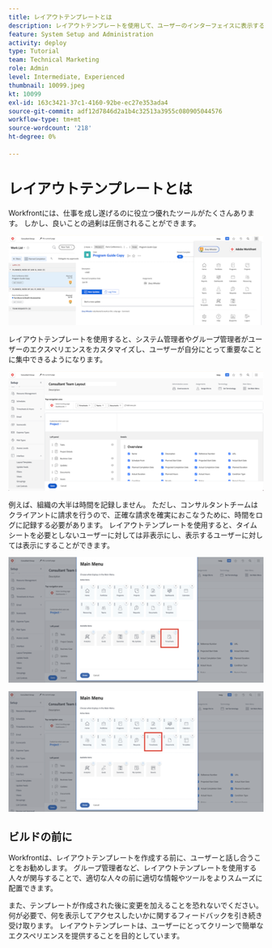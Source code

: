 ```yaml
---
title: レイアウトテンプレートとは
description: レイアウトテンプレートを使用して、ユーザーのインターフェイスに表示する内容をカスタマイズする方法を説明します。
feature: System Setup and Administration
activity: deploy
type: Tutorial
team: Technical Marketing
role: Admin
level: Intermediate, Experienced
thumbnail: 10099.jpeg
kt: 10099
exl-id: 163c3421-37c1-4160-92be-ec27e353ada4
source-git-commit: adf12d7846d2a1b4c32513a3955c080905044576
workflow-type: tm+mt
source-wordcount: '218'
ht-degree: 0%

---
```


# レイアウトテンプレートとは

Workfrontには、仕事を成し遂げるのに役立つ優れたツールがたくさんあります。 しかし、良いことの過剰は圧倒されることができます。

![ホームおよびメインメニュー](assets/what-are-layout-templates-01.png)

レイアウトテンプレートを使用すると、システム管理者やグループ管理者がユーザーのエクスペリエンスをカスタマイズし、ユーザーが自分にとって重要なことに集中できるようになります。

![ホームおよびメインメニュー](assets/what-are-layout-templates-02.png)

例えば、組織の大半は時間を記録しません。 ただし、コンサルタントチームはクライアントに請求を行うので、正確な請求を確実におこなうために、時間をログに記録する必要があります。 レイアウトテンプレートを使用すると、タイムシートを必要としないユーザーに対しては非表示にし、表示するユーザーに対しては表示にすることができます。

![ホームおよびメインメニュー](assets/what-are-layout-templates-03.png)

![ホームおよびメインメニュー](assets/what-are-layout-templates-04.png)


## ビルドの前に

Workfrontは、レイアウトテンプレートを作成する前に、ユーザーと話し合うことをお勧めします。 グループ管理者など、レイアウトテンプレートを使用する人々が関与することで、適切な人々の前に適切な情報やツールをよりスムーズに配置できます。

また、テンプレートが作成された後に変更を加えることを恐れないでください。 何が必要で、何を表示してアクセスしたいかに関するフィードバックを引き続き受け取ります。 レイアウトテンプレートは、ユーザーにとってクリーンで簡単なエクスペリエンスを提供することを目的としています。
